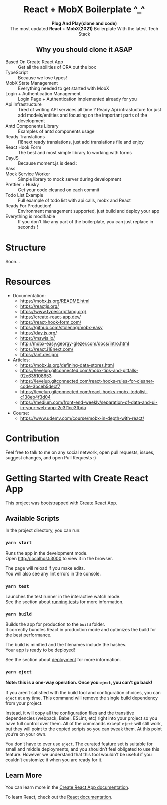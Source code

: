 <div align="center"><h1>React + MobX Boilerplate ^_^</h1></div>

<div align="center"><strong>Plug And Play(clone and code) </strong></div>
<div align="center">The most updated <b>React + MobX(2021)</b> Boilerplate With the latest Tech Stack</div>

<div align="center"><h2>Why you should clone it ASAP</h2></div>

<dl>
  <dt>Based On Create React App</dt>
  <dd>Get all the abilities of CRA out the box</dd>

  <dt>TypeScript</dt>
  <dd>Because we love types!</dd>

  <dt>MobX State Management</dt>
  <dd>Everything needed to get started with MobX</dd>

  <dt>Login + Authentication Management</dt>
  <dd>Login Page + Authentication implemented already for you</dd>

  <dt>Api Infrastructure</dt>
  <dd>Tired of writing API services all time ? Ready Api infrastucture for just add models/entities and focusing on the important parts of the development</dd>

  <dt>Antd Components Library</dt>
  <dd>Examples of antd components usage</dd>

  <dt>Ready Translations</dt>
  <dd>i18next ready translations, just add translations file and enjoy</dd>

  <dt>React Hook Form</dt>
  <dd>The best and most simple library to working with forms</dd>

  <dt>DayJS</dt>
  <dd>Because moment.js is dead :</dd>

  <dt>Sass</dt>
  <dd></dd>

  <dt>Mock Service Worker</dt>
  <dd>Simple library to mock server during development</dd>

  <dt>Prettier + Husky</dt>
  <dd>Get your code cleaned on each commit</dd>

  <dt>Todo List Example</dt>
  <dd>Full example of todo list with api calls, mobx and React</dd>

  <dt>Ready For Production!</dt>
  <dd>Environment management supported, just build and deploy your app</dd>

  <dt>Everything is modifiable</dt>
  <dd>If you don't like any part of the boilerplate, you can just replace in seconds !</dd>
</dl>

# Structure

Soon...

# Resources

- Documentation:
  - https://mobx.js.org/README.html
  - https://reactjs.org/
  - https://www.typescriptlang.org/
  - https://create-react-app.dev/
  - https://react-hook-form.com/
  - https://github.com/stolenng/mobx-easy
  - https://day.js.org/
  - https://mswjs.io/
  - http://mobx-easy.georgy-glezer.com/docs/intro.html
  - https://react.i18next.com/
  - https://ant.design/
- Articles:
  - https://mobx.js.org/defining-data-stores.html
  - https://levelup.gitconnected.com/mobx-tips-and-pitfalls-92e635108653
  - https://levelup.gitconnected.com/react-hooks-rules-for-cleaner-code-3bceb5decf7
  - https://levelup.gitconnected.com/react-hooks-mobx-todolist-c138eb4f3d04
  - https://medium.com/front-end-weekly/separation-of-data-and-ui-in-your-web-app-2c3f1cc3fbda
- Course:
  - https://www.udemy.com/course/mobx-in-depth-with-react/

# Contribution

Feel free to talk to me on any social network, open pull requests, issues, suggest changes, and open Pull Requests :)

# Getting Started with Create React App

This project was bootstrapped with [Create React App](https://github.com/facebook/create-react-app).

## Available Scripts

In the project directory, you can run:

### `yarn start`

Runs the app in the development mode.\
Open [http://localhost:3000](http://localhost:3000) to view it in the browser.

The page will reload if you make edits.\
You will also see any lint errors in the console.

### `yarn test`

Launches the test runner in the interactive watch mode.\
See the section about [running tests](https://facebook.github.io/create-react-app/docs/running-tests) for more information.

### `yarn build`

Builds the app for production to the `build` folder.\
It correctly bundles React in production mode and optimizes the build for the best performance.

The build is minified and the filenames include the hashes.\
Your app is ready to be deployed!

See the section about [deployment](https://facebook.github.io/create-react-app/docs/deployment) for more information.

### `yarn eject`

**Note: this is a one-way operation. Once you `eject`, you can’t go back!**

If you aren’t satisfied with the build tool and configuration choices, you can `eject` at any time. This command will remove the single build dependency from your project.

Instead, it will copy all the configuration files and the transitive dependencies (webpack, Babel, ESLint, etc) right into your project so you have full control over them. All of the commands except `eject` will still work, but they will point to the copied scripts so you can tweak them. At this point you’re on your own.

You don’t have to ever use `eject`. The curated feature set is suitable for small and middle deployments, and you shouldn’t feel obligated to use this feature. However we understand that this tool wouldn’t be useful if you couldn’t customize it when you are ready for it.

## Learn More

You can learn more in the [Create React App documentation](https://facebook.github.io/create-react-app/docs/getting-started).

To learn React, check out the [React documentation](https://reactjs.org/).
